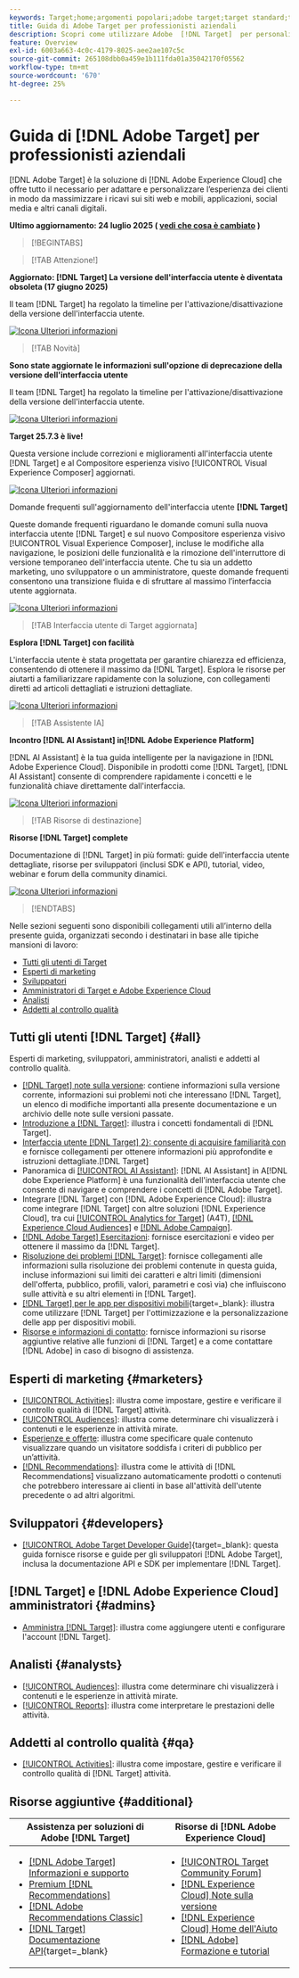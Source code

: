 ```yaml
---
keywords: Target;home;argomenti popolari;adobe target;target standard;target premium;documentazione target;documentazione adobe target;guida per gli utenti;guida utente
title: Guida di Adobe Target per professionisti aziendali
description: Scopri come utilizzare Adobe  [!DNL Target]  per personalizzare l’esperienza dei clienti al fine di massimizzare i ricavi su siti web e mobili, app e altri canali digitali.
feature: Overview
exl-id: 6003a663-4c0c-4179-8025-aee2ae107c5c
source-git-commit: 265108dbb0a459e1b111fda01a35042170f05562
workflow-type: tm+mt
source-wordcount: '670'
ht-degree: 25%

---
```


# Guida di [!DNL Adobe Target] per professionisti aziendali

[!DNL Adobe Target] è la soluzione di [!DNL Adobe Experience Cloud] che offre tutto il necessario per adattare e personalizzare l’esperienza dei clienti in modo da massimizzare i ricavi sui siti web e mobili, applicazioni, social media e altri canali digitali.

**Ultimo aggiornamento: 24 luglio 2025 ( [vedi che cosa è cambiato](r-release-notes/doc-change.md) )**

>[!BEGINTABS]

>[!TAB Attenzione!]

**Aggiornato: [!DNL Target] La versione dell&#39;interfaccia utente è diventata obsoleta (17 giugno 2025)**

Il team [!DNL Target] ha regolato la timeline per l&#39;attivazione/disattivazione della versione dell&#39;interfaccia utente.

[![Icona Ulteriori informazioni](/help/main/assets/learn-more.svg)](/help/main/r-release-notes/release-notes.md)

>[!TAB Novità]

**Sono state aggiornate le informazioni sull&#39;opzione di deprecazione della versione dell&#39;interfaccia utente**

Il team [!DNL Target] ha regolato la timeline per l&#39;attivazione/disattivazione della versione dell&#39;interfaccia utente.

[![Icona Ulteriori informazioni](/help/main/assets/learn-more.svg)](/help/main/r-release-notes/release-notes.md)

**Target 25.7.3 è live!**

Questa versione include correzioni e miglioramenti all&#39;interfaccia utente [!DNL Target] e al Compositore esperienza visivo [!UICONTROL Visual Experience Composer] aggiornati.

[![Icona Ulteriori informazioni](/help/main/assets/learn-more.svg)](/help/main/r-release-notes/release-notes.md)

Domande frequenti sull&#39;aggiornamento dell&#39;interfaccia utente **[!DNL Target]**

Queste domande frequenti riguardano le domande comuni sulla nuova interfaccia utente [!DNL Target] e sul nuovo Compositore esperienza visivo [!UICONTROL Visual Experience Composer], incluse le modifiche alla navigazione, le posizioni delle funzionalità e la rimozione dell&#39;interruttore di versione temporaneo dell&#39;interfaccia utente. Che tu sia un addetto marketing, uno sviluppatore o un amministratore, queste domande frequenti consentono una transizione fluida e di sfruttare al massimo l’interfaccia utente aggiornata.

[![Icona Ulteriori informazioni](/help/main/assets/learn-more.svg)](/help/main/c-intro/updated-ui-faq.md)

>[!TAB Interfaccia utente di Target aggiornata]

**Esplora [!DNL Target] con facilità**

L&#39;interfaccia utente è stata progettata per garantire chiarezza ed efficienza, consentendo di ottenere il massimo da [!DNL Target]. Esplora le risorse per aiutarti a familiarizzare rapidamente con la soluzione, con collegamenti diretti ad articoli dettagliati e istruzioni dettagliate.

[![Icona Ulteriori informazioni](/help/main/assets/learn-more.svg)](/help/main/c-intro/understand-the-target-ui.md)

>[!TAB Assistente IA]

**Incontro [!DNL AI Assistant] in[!DNL Adobe Experience Platform]**

[!DNL AI Assistant] è la tua guida intelligente per la navigazione in [!DNL Adobe Experience Cloud]. Disponibile in prodotti come [!DNL Target], [!DNL AI Assistant] consente di comprendere rapidamente i concetti e le funzionalità chiave direttamente dall&#39;interfaccia.

[![Icona Ulteriori informazioni](/help/main/assets/learn-more.svg)](/help/main/c-intro/ai-assistant.md)

>[!TAB Risorse di destinazione]

**Risorse [!DNL Target] complete**

Documentazione di [!DNL Target] in più formati: guide dell&#39;interfaccia utente dettagliate, risorse per sviluppatori (inclusi SDK e API), tutorial, video, webinar e forum della community dinamici.

[![Icona Ulteriori informazioni](/help/main/assets/learn-more.svg)](/help/main/r-release-notes/target-documentation.md)

>[!ENDTABS]

Nelle sezioni seguenti sono disponibili collegamenti utili all’interno della presente guida, organizzati secondo i destinatari in base alle tipiche mansioni di lavoro:

- [Tutti gli utenti di Target](#all)
- [Esperti di marketing](#marketers)
- [Sviluppatori](#developers)
- [Amministratori di Target e Adobe Experience Cloud](#admins)
- [Analisti](#analysts)
- [Addetti al controllo qualità](#qa)

## Tutti gli utenti [!DNL Target] {#all}

Esperti di marketing, sviluppatori, amministratori, analisti e addetti al controllo qualità.

- [[!DNL Target] note sulla versione](r-release-notes/release-notes.md): contiene informazioni sulla versione corrente, informazioni sui problemi noti che interessano [!DNL Target], un elenco di modifiche importanti alla presente documentazione e un archivio delle note sulle versioni passate.
- [Introduzione a [!DNL Target]](c-intro/intro.md): illustra i concetti fondamentali di [!DNL Target].
- [Interfaccia utente [!DNL Target] 2&rbrace;: consente di acquisire familiarità con ](/help/main/c-intro/understand-the-target-ui.md) e fornisce collegamenti per ottenere informazioni più approfondite e istruzioni dettagliate.[!DNL Target]
- Panoramica di [[!UICONTROL AI Assistant]](/help/main/c-intro/ai-assistant.md): [!DNL AI Assistant] in A[!DNL dobe Experience Platform] è una funzionalità dell&#39;interfaccia utente che consente di navigare e comprendere i concetti di [!DNL Adobe Target].
- Integrare [!DNL Target] con [!DNL Adobe Experience Cloud]: illustra come integrare [!DNL Target] con altre soluzioni [!DNL Experience Cloud], tra cui [[!UICONTROL Analytics for Target]](/help/main/c-integrating-target-with-mac/a4t/a4t.md) (A4T), [[!DNL Experience Cloud Audiences]](/help/main/c-integrating-target-with-mac/mmp.md) e [[!DNL Adobe Campaign]](/help/main/c-integrating-target-with-mac/campaign-and-target.md).
- [[!DNL Adobe Target] Esercitazioni](https://experienceleague.adobe.com/docs/target-learn/tutorials/overview.html?lang=it): fornisce esercitazioni e video per ottenere il massimo da [!DNL Target].
- [Risoluzione dei problemi [!DNL Target]](r-troubleshooting-target/troubleshooting-target.md): fornisce collegamenti alle informazioni sulla risoluzione dei problemi contenute in questa guida, incluse informazioni sui limiti dei caratteri e altri limiti (dimensioni dell&#39;offerta, pubblico, profili, valori, parametri e così via) che influiscono sulle attività e su altri elementi in [!DNL Target].
- [[!DNL Target] per le app per dispositivi mobili](https://experienceleague.adobe.com/docs/target-dev/developer/mobile-apps/overview.html?lang=it){target=_blank}: illustra come utilizzare [!DNL Target] per l&#39;ottimizzazione e la personalizzazione delle app per dispositivi mobili.
- [Risorse e informazioni di contatto](cmp-resources-and-contact-information.md): fornisce informazioni su risorse aggiuntive relative alle funzioni di [!DNL Target] e a come contattare [!DNL Adobe] in caso di bisogno di assistenza.

## Esperti di marketing {#marketers}

- [[!UICONTROL Activities]](c-activities/activities.md): illustra come impostare, gestire e verificare il controllo qualità di [!DNL Target] attività.
- [[!UICONTROL Audiences]](c-target/target.md): illustra come determinare chi visualizzerà i contenuti e le esperienze in attività mirate.
- [Esperienze e offerte](c-experiences/experiences.md): illustra come specificare quale contenuto visualizzare quando un visitatore soddisfa i criteri di pubblico per un’attività.
- [[!DNL Recommendations]](c-recommendations/recommendations.md): illustra come le attività di [!DNL Recommendations] visualizzano automaticamente prodotti o contenuti che potrebbero interessare ai clienti in base all&#39;attività dell&#39;utente precedente o ad altri algoritmi.

## Sviluppatori {#developers}

- [[!UICONTROL Adobe Target Developer Guide]](https://experienceleague.adobe.com/docs/target-dev/developer/overview.html?lang=it){target=_blank}: questa guida fornisce risorse e guide per gli sviluppatori [!DNL Adobe Target], inclusa la documentazione API e SDK per implementare [!DNL Target].

## [!DNL Target] e [!DNL Adobe Experience Cloud] amministratori {#admins}

- [Amministra [!DNL Target]](administrating-target/administrating-target.md): illustra come aggiungere utenti e configurare l&#39;account [!DNL Target].

## Analisti {#analysts}

- [[!UICONTROL Audiences]](c-target/target.md): illustra come determinare chi visualizzerà i contenuti e le esperienze in attività mirate.
- [[!UICONTROL Reports]](c-reports/reports.md): illustra come interpretare le prestazioni delle attività.

## Addetti al controllo qualità {#qa}

- [[!UICONTROL Activities]](c-activities/activities.md): illustra come impostare, gestire e verificare il controllo qualità di [!DNL Target] attività.

## Risorse aggiuntive {#additional}

| Assistenza per soluzioni di Adobe [!DNL Target] | Risorse di [!DNL Adobe Experience Cloud] |
|--- |--- |
| <ul><li>[[!DNL Adobe Target] Informazioni e supporto](https://helpx.adobe.com/it/support/target.html)</li><li>[Premium [!DNL Recommendations]](c-recommendations/recommendations.md)</li><li>[[!DNL Adobe Recommendations Classic]](/help/main/assets/adobe-recommendations-classic.pdf)</li><li>[[!DNL Target] Documentazione API](https://experienceleague.adobe.com/docs/target-dev/developer/api/target-api-overview.html?lang=it){target=_blank}</li></ul> | <ul><li>[[!UICONTROL Target Community Forum]](https://experienceleaguecommunities.adobe.com/t5/adobe-target/ct-p/adobe-target-community)</li><li>[[!DNL Experience Cloud] Note sulla versione](https://experienceleague.adobe.com/docs/release-notes/experience-cloud/current.html?lang=it)</li><li>[[!DNL Experience Cloud] Home dell&#39;Aiuto](https://helpx.adobe.com/it/support/experience-cloud.html)</li><li>[[!DNL Adobe] Formazione e tutorial](https://helpx.adobe.com/it/learning.html?promoid=KAUDK)</li></ul> |  |

